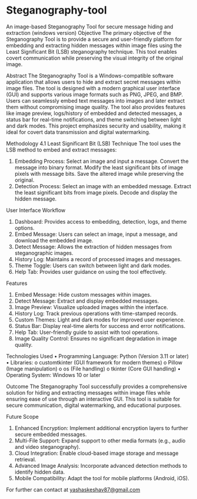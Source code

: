 # Steganography-tool
An image-based Steganography Tool for secure message hiding and extraction (windows version)
Objective
The primary objective of the Steganography Tool is to provide a secure and user-friendly platform for embedding and extracting hidden messages within image files using the Least Significant Bit (LSB) steganography technique. This tool enables covert communication while preserving the visual integrity of the original image.


Abstract
The Steganography Tool is a Windows-compatible software application that allows users to hide and extract secret messages within image files. The tool is designed with a modern graphical user interface (GUI) and supports various image formats such as PNG, JPEG, and BMP. Users can seamlessly embed text messages into images and later extract them without compromising image quality. The tool also provides features like image preview, logs/history of embedded and detected messages, a status bar for real-time notifications, and theme switching between light and dark modes. This project emphasizes security and usability, making it ideal for covert data transmission and digital watermarking.


Methodology
4.1 Least Significant Bit (LSB) Technique
The tool uses the LSB method to embed and extract messages:
1.	Embedding Process:
Select an image and input a message. Convert the message into binary format. Modify the least significant bits of image pixels with message bits. Save the altered image while preserving the original.
2.	Detection Process:
Select an image with an embedded message. Extract the least significant bits from image pixels.	Decode and display the hidden message.


User Interface Workflow
1.	Dashboard: Provides access to embedding, detection, logs, and theme options.
2.	Embed Message: Users can select an image, input a message, and download the embedded image.
3.	Detect Message: Allows the extraction of hidden messages from steganographic images.
4.	History Log: Maintains a record of processed images and messages.
5.	Theme Toggle: Users can switch between light and dark modes.
6.	Help Tab: Provides user guidance on using the tool effectively.


Features
1.	Embed Message: Hide custom messages within images.
2.	Detect Message: Extract and display embedded messages.
3.	Image Preview: Visualize uploaded images within the interface.
4.	History Log: Track previous operations with time-stamped records.
5.	Custom Themes: Light and dark modes for improved user experience.
6.	Status Bar: Display real-time alerts for success and error notifications.
7.	Help Tab: User-friendly guide to assist with tool operations.
8.	Image Quality Control: Ensures no significant degradation in image quality.


Technologies Used
•	Programming Language: Python (Version 3.11 or later)
•	Libraries:
o	customtkinter (GUI framework for modern themes)
o	Pillow (Image manipulation)
o	os (File handling)
o	tkinter (Core GUI handling)
•	Operating System: Windows 10 or later


Outcome
The Steganography Tool successfully provides a comprehensive solution for hiding and extracting messages within image files while ensuring ease of use through an interactive GUI. This tool is suitable for secure communication, digital watermarking, and educational purposes.


Future Scope
1.	Enhanced Encryption: Implement additional encryption layers to further secure embedded messages.
2.	Multi-File Support: Expand support to other media formats (e.g., audio and video steganography).
3.	Cloud Integration: Enable cloud-based image storage and message retrieval.
4.	Advanced Image Analysis: Incorporate advanced detection methods to identify hidden data.
5.	Mobile Compatibility: Adapt the tool for mobile platforms (Android, iOS).



For further can contact at yashaskeshav87@gmail.com
